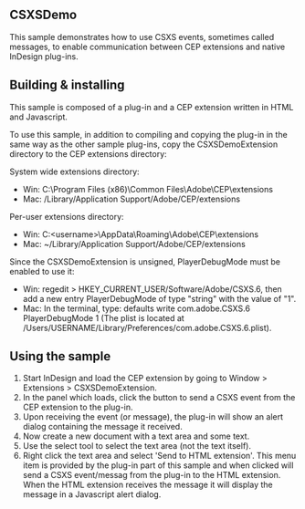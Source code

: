 CSXSDemo
--------

This sample demonstrates how to use CSXS events, sometimes called messages, to enable communication between CEP extensions and native InDesign plug-ins.

Building & installing
---------------------

This sample is composed of a plug-in and a CEP extension written in HTML and Javascript.

To use this sample, in addition to compiling and copying the plug-in in the same way as the other sample plug-ins, copy the CSXSDemoExtension directory to the CEP extensions directory:

System wide extensions directory:

- Win: C:\Program Files (x86)\Common Files\Adobe\CEP\extensions
- Mac: /Library/Application Support/Adobe/CEP/extensions

Per-user extensions directory:

- Win: C:\<username>\AppData\Roaming\Adobe\CEP\extensions
- Mac: ~/Library/Application Support/Adobe/CEP/extensions

Since the CSXSDemoExtension is unsigned, PlayerDebugMode must be enabled to use it:

- Win: regedit > HKEY_CURRENT_USER/Software/Adobe/CSXS.6, then add a new entry PlayerDebugMode of type "string" with the value of "1".
- Mac: In the terminal, type: defaults write com.adobe.CSXS.6 PlayerDebugMode 1 (The plist is located at /Users/USERNAME/Library/Preferences/com.adobe.CSXS.6.plist).

Using the sample
----------------

1. Start InDesign and load the CEP extension by going to Window > Extensions > CSXSDemoExtension.
2. In the panel which loads, click the button to send a CSXS event from the CEP extension to the plug-in.
3. Upon receiving the event (or message), the plug-in will show an alert dialog containing the message it received.
4. Now create a new document with a text area and some text.
5. Use the select tool to select the text area (not the text itself).
6. Right click the text area and select 'Send to HTML extension'. This menu item is provided by the plug-in part of this sample and when clicked will send a CSXS event/messag from the plug-in to the HTML extension. When the HTML extension receives the message it will display the message in a Javascript alert dialog.